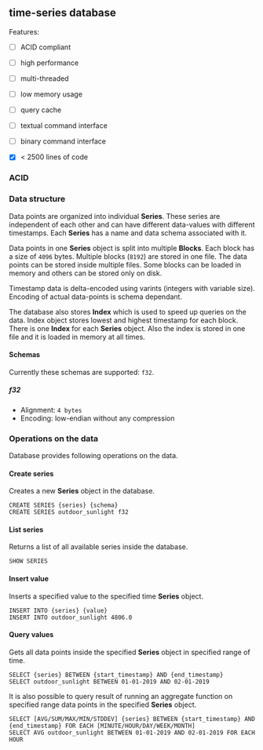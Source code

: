 time-series database
---------------------

Features:
- [ ] ACID compliant
- [ ] high performance
- [ ] multi-threaded
- [ ] low memory usage
- [ ] query cache
- [ ] textual command interface
- [ ] binary command interface
- [x] < 2500 lines of code


### ACID

### Data structure

Data points are organized into individual **Series**. These series are independent 
of each other and can have different data-values with different timestamps. Each
**Series** has a name and data schema associated with it.

Data points in one **Series** object is split into multiple **Blocks**. Each block
has a size of `4096` bytes. Multiple blocks (`8192`) are stored in one file. The
data points can be stored inside multiple files. Some blocks can be loaded in memory
and others can be stored only on disk. 

Timestamp data is delta-encoded using varints (integers with variable size). Encoding 
of actual data-points is schema dependant.

The database also stores **Index** which is used to speed up queries on the data. Index
object stores lowest and highest timestamp for each block. There is one **Index** for each
**Series** object. Also the index is stored in one file and it is loaded in memory at all
times.

#### Schemas

Currently these schemas are supported: `f32`.

##### f32

- Alignment: `4 bytes`
- Encoding: low-endian without any compression


### Operations on the data

Database provides following operations on the data.

#### Create series

Creates a new **Series** object in the database.

```
CREATE SERIES {series} {schema}
CREATE SERIES outdoor_sunlight f32
```

#### List series

Returns a list of all available series inside the database.

```
SHOW SERIES
```

#### Insert value

Inserts a specified value to the specified time **Series** object.

```
INSERT INTO {series} {value}
INSERT INTO outdoor_sunlight 4806.0
```

#### Query values

Gets all data points inside the specified **Series** object in specified range of time.

```
SELECT {series} BETWEEN {start_timestamp} AND {end_timestamp}
SELECT outdoor_sunlight BETWEEN 01-01-2019 AND 02-01-2019
```

It is also possible to query result of running an aggregate function on specified range data points in the specified **Series** object.

```
SELECT [AVG/SUM/MAX/MIN/STDDEV] {series} BETWEEN {start_timestamp} AND {end_timestamp} FOR EACH [MINUTE/HOUR/DAY/WEEK/MONTH]
SELECT AVG outdoor_sunlight BETWEEN 01-01-2019 AND 02-01-2019 FOR EACH HOUR
```